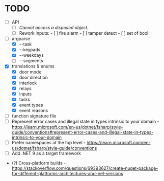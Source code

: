# TODO

- [ ] API
    - [ ] _Cannot access a disposed object._
    - [ ] Rework inputs:
          - [ ] fire alarm
          - [ ] tamper detect
          - [ ] set of bool

- [ ] argparse
    - [x] --task
    - [x] --keypads
    - [x] --weekdays
    - [ ] --segments

- [x] translations & enums
    - [x] door mode
    - [x] door direction
    - [x] interlock
    - [x] relays
    - [x] inputs
    - [x] tasks
    - [x] event types
    - [x] event reasons

- [ ] function signature file
- [ ] Represent error cases and illegal state in types intrinsic to your domain
      - https://learn.microsoft.com/en-us/dotnet/fsharp/style-guide/conventions#represent-error-cases-and-illegal-state-in-types-intrinsic-to-your-domain
- [ ] Prefer namespaces at the top level
      - https://learn.microsoft.com/en-us/dotnet/fsharp/style-guide/conventions
- [ ] Add .NET 9 as a target framework
- (?) Cross-platform builds
      - https://stackoverflow.com/questions/69393627/create-nuget-package-for-different-platforms-architectures-and-net-versions

